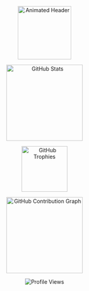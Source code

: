 <p align="center">
  <!-- Animated SVG Wave (from github-readme-activity-graph) -->
  <img src="https://raw.githubusercontent.com/Ashutosh00710/github-readme-activity-graph/main/asset/logo.svg" height="140" alt="Animated Header" />
</p>

<p align="center">
  <img src="https://github-readme-stats.vercel.app/api?username=rayxrd&show_icons=true&theme=radical" alt="GitHub Stats" height="200"/>
</p>

<p align="center">
  <img src="https://github-profile-trophy.vercel.app/?username=rayxrd&theme=onedark&row=1&column=7" alt="GitHub Trophies" height="120"/>
</p>

<p align="center">
  <img src="https://github-readme-activity-graph.vercel.app/graph?username=rayxrd&theme=react-dark" alt="GitHub Contribution Graph" height="200"/>
</p>

<p align="center">
  <img src="https://komarev.com/ghpvc/?username=rayxrd&style=for-the-badge" alt="Profile Views"/>
</p>
